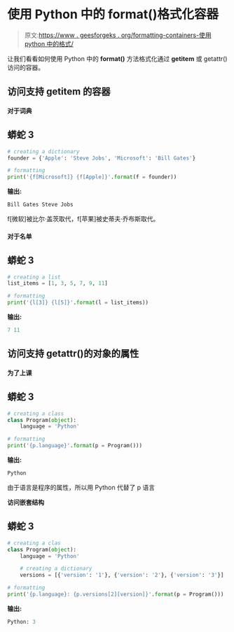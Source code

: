 # 使用 Python 中的 format()格式化容器

> 原文:[https://www . geesforgeks . org/formatting-containers-使用 python 中的格式/](https://www.geeksforgeeks.org/formatting-containers-using-format-in-python/)

让我们看看如何使用 Python 中的 **format()** 方法格式化通过 __getitem__ 或 getattr()访问的容器。

## 访问支持 __getitem__ 的容器

#### 对于词典

## 蟒蛇 3

```py
# creating a dictionary
founder = {'Apple': 'Steve Jobs', 'Microsoft': 'Bill Gates'}

# formatting
print('{f[Microsoft]} {f[Apple]}'.format(f = founder))
```

**输出:**

```py
Bill Gates Steve Jobs

```

f[微软]被比尔·盖茨取代，f[苹果]被史蒂夫·乔布斯取代。

#### 对于名单

## 蟒蛇 3

```py
# creating a list
list_items = [1, 3, 5, 7, 9, 11]

# formatting
print('{l[3]} {l[5]}'.format(l = list_items))
```

**输出:**

```py
7 11

```

## 访问支持 getattr()的对象的属性

#### 为了上课

## 蟒蛇 3

```py
# creating a class
class Program(object):
    language = 'Python'

# formatting
print('{p.language}'.format(p = Program()))
```

**输出:**

```py
Python

```

由于语言是程序的属性，所以用 Python 代替了 p 语言

**访问嵌套结构**

## 蟒蛇 3

```py
# creating a clas
class Program(object):
    language = 'Python'

    # creating a dictionary
    versions = [{'version': '1'}, {'version': '2'}, {'version': '3'}]

# formatting
print('{p.language}: {p.versions[2][version]}'.format(p = Program()))
```

**输出:**

```py
Python: 3

```